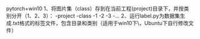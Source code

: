 pytorch+win10
1、将图片集（class）存到在当前工程(project)目录下，并按类别分开（1、2、3）：
-project
  -class
    -1
    -2
    -3
    -...
 2、运行label.py为数据集生成.txt格式的标签文件，包含目录和类别（适用于win10下\\，Ubuntu下自行修改文件）
